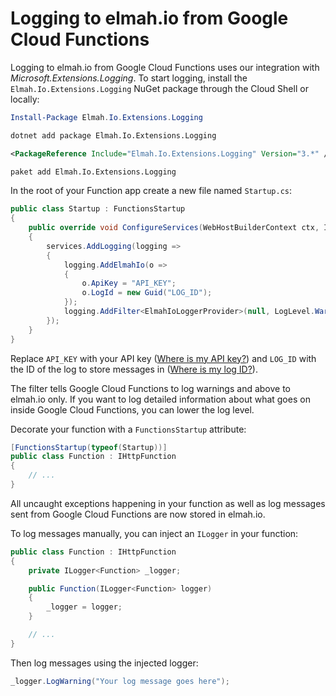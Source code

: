 # Logging to elmah.io from Google Cloud Functions

Logging to elmah.io from Google Cloud Functions uses our integration with *Microsoft.Extensions.Logging*. To start logging, install the `Elmah.Io.Extensions.Logging` NuGet package through the Cloud Shell or locally:

```powershell fct_label="Package Manager"
Install-Package Elmah.Io.Extensions.Logging
```
```cmd fct_label=".NET CLI"
dotnet add package Elmah.Io.Extensions.Logging
```
```xml fct_label="PackageReference"
<PackageReference Include="Elmah.Io.Extensions.Logging" Version="3.*" />
```
```xml fct_label="Paket CLI"
paket add Elmah.Io.Extensions.Logging
```

In the root of your Function app create a new file named `Startup.cs`:

```csharp
public class Startup : FunctionsStartup
{
    public override void ConfigureServices(WebHostBuilderContext ctx, IServiceCollection services)
    {
        services.AddLogging(logging =>
        {
            logging.AddElmahIo(o =>
            {
                o.ApiKey = "API_KEY";
                o.LogId = new Guid("LOG_ID");
            });
            logging.AddFilter<ElmahIoLoggerProvider>(null, LogLevel.Warning);
        });
    }
}
```

Replace `API_KEY` with your API key ([Where is my API key?](https://docs.elmah.io/where-is-my-api-key/)) and `LOG_ID` with the ID of the log to store messages in ([Where is my log ID?](https://docs.elmah.io/where-is-my-log-id/)).

The filter tells Google Cloud Functions to log warnings and above to elmah.io only. If you want to log detailed information about what goes on inside Google Cloud Functions, you can lower the log level.

Decorate your function with a `FunctionsStartup` attribute:

```csharp
[FunctionsStartup(typeof(Startup))]    
public class Function : IHttpFunction
{
    // ...
}
```

All uncaught exceptions happening in your function as well as log messages sent from Google Cloud Functions are now stored in elmah.io.

To log messages manually, you can inject an `ILogger` in your function:

```csharp
public class Function : IHttpFunction
{
    private ILogger<Function> _logger;

    public Function(ILogger<Function> logger)
    {
        _logger = logger;
    }

    // ...
}
```

Then log messages using the injected logger:

```csharp
_logger.LogWarning("Your log message goes here");
```
